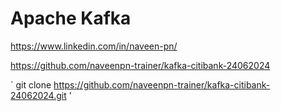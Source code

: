 # Apache Kafka

https://www.linkedin.com/in/naveen-pn/


https://github.com/naveenpn-trainer/kafka-citibank-24062024


`
git clone https://github.com/naveenpn-trainer/kafka-citibank-24062024.git
'

